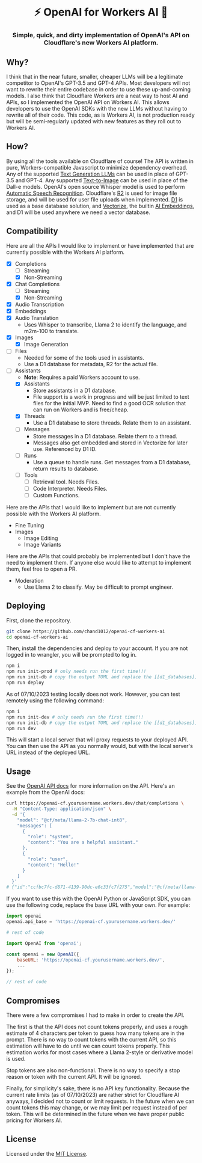 # <h1 align="center">⚡️ OpenAI for Workers AI 🧠</h1>

### <p align="center">Simple, quick, and dirty implementation of OpenAI's API on Cloudflare's new Workers AI platform.</p>

## Why?

I think that in the near future, smaller, cheaper LLMs will be a legitimate competitor to OpenAI's GPT-3.5 and GPT-4 APIs. Most developers will not want to rewrite their entire codebase in order to use these up-and-coming models. I also think that Cloudflare Workers are a neat way to host AI and APIs, so I implemented the OpenAI API on Workers AI. This allows developers to use the OpenAI SDKs with the new LLMs without having to rewrite all of their code. This code, as is Workers AI, is not production ready but will be semi-regularly updated with new features as they roll out to Workers AI.

## How?

By using all the tools available on Cloudflare of course! The API is written in pure, Workers-compatible Javascript to minimize dependency overhead. Any of the supported [Text Generation LLMs](https://developers.cloudflare.com/workers-ai/models/text-generation/#available-embedding-models) can be used in place of GPT-3.5 and GPT-4. Any supported [Text-to-Image](https://developers.cloudflare.com/workers-ai/models/text-to-image/#available-embedding-models) can be used in place of the Dall-e models. OpenAI's open source Whisper model is used to perform [Automatic Speech Recognition](https://developers.cloudflare.com/workers-ai/models/speech-recognition/). Cloudflare's [R2](https://developers.cloudflare.com/r2/) is used for image file storage, and will be used for user file uploads when implemented. [D1](https://developers.cloudflare.com/d1/) is used as a base database solution, and [Vectorize](https://developers.cloudflare.com/vectorize/), the builtin [AI Embeddings](https://developers.cloudflare.com/vectorize/get-started/embeddings/#5-write-code-in-your-worker), and D1 will be used anywhere we need a vector database.

## Compatibility

Here are all the APIs I would like to implement or have implemented that are currently possible with the Workers AI platform.

* [x] Completions
  + [ ] Streaming
  + [x] Non-Streaming
* [x] Chat Completions
  + [ ] Streaming
  + [x] Non-Streaming
* [x] Audio Transcription
* [x] Embeddings
* [x] Audio Translation
  + Uses Whisper to transcribe, Llama 2 to identify the language, and m2m-100 to translate.
* [x] Images
  + [x] Image Generation
* [ ] Files
  + Needed for some of the tools used in assistants.
  + Use a D1 database for metadata, R2 for the actual file.
* [ ] Assistants
  + **Note**: Requires a paid Workers account to use.
  + [x] Assistants
    - Store assistants in a D1 database.
    - File support is a work in progress and will be just limited to text files for the initial MVP. Need to find a good OCR solution that can run on Workers and is free/cheap.
  + [x] Threads
    - Use a D1 database to store threads. Relate them to an assistant.
  + [ ] Messages
    - Store messages in a D1 database. Relate them to a thread.
    - Messages also get embedded and stored in Vectorize for later use. Referenced by D1 ID.
  + [ ] Runs
    - Use a queue to handle runs. Get messages from a D1 database, return results to database.
  + [ ] Tools
    - [ ] Retrieval tool. Needs Files.
    - [ ] Code Interpreter. Needs Files.
    - [ ] Custom Functions.

Here are the APIs that I would like to implement but are not currently possible with the Workers AI platform.

* Fine Tuning
* Images
  + Image Editing
  + Image Variants

Here are the APIs that could probably be implemented but I don't have the need to implement them. If anyone else would like to attempt to implement them, feel free to open a PR.

* Moderation
  + Use Llama 2 to classify. May be difficult to prompt engineer.

## Deploying

First, clone the repository.

```bash
git clone https://github.com/chand1012/openai-cf-workers-ai
cd openai-cf-workers-ai
```

Then, install the dependencies and deploy to your account. If you are not logged in to wrangler, you will be prompted to log in.

```bash
npm i
npm run init-prod # only needs run the first time!!!
npm run init-db # copy the output TOML and replace the [[d1_databases]] section in the wrangler.toml file with it
npm run deploy
```

As of 07/10/2023 testing locally does not work. However, you can test remotely using the following command:

```bash
npm i
npm run init-dev # only needs run the first time!!!
npm run init-db # copy the output TOML and replace the [[d1_databases]] section in the wrangler.toml file with it
npm run dev
```

This will start a local server that will proxy requests to your deployed API. You can then use the API as you normally would, but with the local server's URL instead of the deployed URL.

## Usage

See the [OpenAI API docs](https://platform.openai.com/docs/api-reference/introduction) for more information on the API. Here's an example from the OpenAI docs:

```bash
curl https://openai-cf.yourusername.workers.dev/chat/completions \
  -H "Content-Type: application/json" \
  -d '{
    "model": "@cf/meta/llama-2-7b-chat-int8",
    "messages": [
      {
        "role": "system",
        "content": "You are a helpful assistant."
      },
      {
        "role": "user",
        "content": "Hello!"
      }
    ]
  }'
# {"id":"ccfbc7fc-d871-4139-90dc-e6c33fc7f275","model":"@cf/meta/llama-2-7b-chat-int8","created":1696701894,"object":"chat.completion","choices":[{"index":0,"message":{"role":"assistant","content":"Hello there! *adjusts glasses* It's a pleasure to meet you. Is there something I can help you with or would you like to chat? I'm here to assist you in any way I can. 😊"},"finish_reason":"stop"}],"usage":{"prompt_tokens":0,"completion_tokens":0,"total_tokens":0}}
```

If you want to use this with the OpenAI Python or JavaScript SDK, you can use the following code, replace the base URL with your own. For example:

```python
import openai
openai.api_base = 'https://openai-cf.yourusername.workers.dev/'

# rest of code
```

```javascript
import OpenAI from 'openai';

const openai = new OpenAI({
    baseURL: 'https://openai-cf.yourusername.workers.dev/',
    ...
});

// rest of code
```

## Compromises

There were a few compromises I had to make in order to create the API.

The first is that the API does not count tokens properly, and uses a rough estimate of 4 characters per token to guess how many tokens are in the prompt. There is no way to count tokens with the current API, so this estimation will have to do until we can count tokens properly. This estimation works for most cases where a Llama 2-style or derivative model is used.

Stop tokens are also non-functional. There is no way to specify a stop reason or token with the current API. It will be ignored.

Finally, for simplicity's sake, there is no API key functionality. Because the current rate limits (as of 07/10/2023) are rather strict for Cloudflare AI anyways, I decided not to count or limit requests. In the future when we can count tokens this may change, or we may limit per request instead of per token. This will be determined in the future when we have proper public pricing for Workers AI.

## License

Licensed under the [MIT License](LICENSE).
